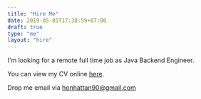 ```yaml
---
title: "Hire Me"
date: 2019-05-05T17:38:59+07:00
draft: true
type: "me"
layout: "hire"
---
```


I'm looking for a remote full time job as Java Backend Engineer.

You can view my CV online [here][cv].

Drop me email via honhattan90@gmail.com

[cv]: /me/cv